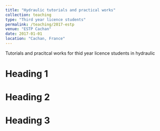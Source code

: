 ```yaml
---
title: "Hydraulic tutorials and practical works"
collection: teaching
type: "Third year licence students"
permalink: /teaching/2017-estp
venue: "ESTP Cachan"
date: 2017-01-01
location: "Cachan, France"
---
```


Tutorials and pracitcal works for thid year licence students in hydraulic

Heading 1
======

Heading 2
======

Heading 3
======
